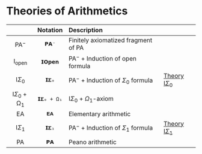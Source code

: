 # Theories of Arithmetics

|                            | Notation | Description                                       |                                                               |
| :-:                        | :-:      | :--                                               | :--                                                           |
| $\mathsf{PA^-}$            | `𝗣𝗔⁻`    | Finitely axiomatized fragment of $\mathsf{PA}$    |                                                               |
| $\mathsf{I_{open}}$        | `𝗜𝗢𝗽𝗲𝗻`  | $\mathsf{PA}^-$ + Induction of open formula       |                                                               |
| $\mathsf{I}\Sigma_0$       | `𝗜𝚺₀`    | $\mathsf{PA}^-$ + Induction of $\Sigma_0$ formula | [Theory $\mathsf{I} \Sigma_0$](./isigma0.md) |
| $\mathsf{I}\Sigma_0 + \mathsf{\Omega_1}$       | `𝗜𝚺₀ + Ω₁`    | $\mathsf{I}\Sigma_0$ + $\Omega_1$-axiom |  |
| $\mathsf{EA}$              | `𝐄𝐀`     | Elementary arithmetic                             |                                                               |
| $\mathsf{I}\Sigma_1$       | `𝗜𝚺₁`    | $\mathsf{PA}^-$ + Induction of $\Sigma_1$ formula | [Theory $\mathsf{I} \Sigma_1$](./isigma1.md) |
| $\mathsf{PA}$              | `𝗣𝗔`     | Peano arithmetic                                  |                                                               |
